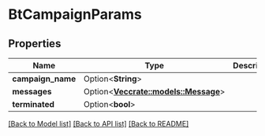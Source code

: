 # BtCampaignParams

## Properties

Name | Type | Description | Notes
------------ | ------------- | ------------- | -------------
**campaign_name** | Option<**String**> |  | [optional]
**messages** | Option<[**Vec<crate::models::Message>**](Message.md)> |  | [optional]
**terminated** | Option<**bool**> |  | [optional]

[[Back to Model list]](../README.md#documentation-for-models) [[Back to API list]](../README.md#documentation-for-api-endpoints) [[Back to README]](../README.md)


